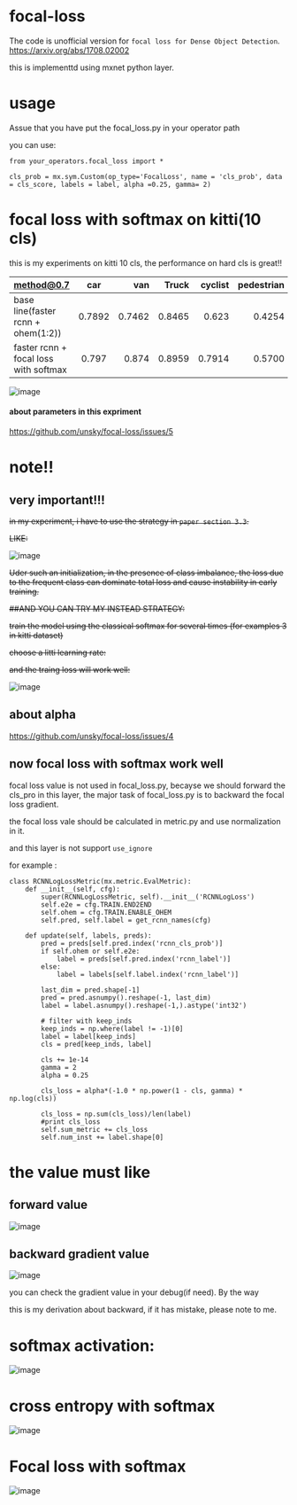# focal-loss

The code is unofficial version for `focal loss for Dense Object Detection`.
 https://arxiv.org/abs/1708.02002

this is implementtd using mxnet python layer.


# usage
Assue that you have put the focal_loss.py in your operator path

you can use:

```
from your_operators.focal_loss import *

cls_prob = mx.sym.Custom(op_type='FocalLoss', name = 'cls_prob', data = cls_score, labels = label, alpha =0.25, gamma= 2)

```

# focal loss with softmax on kitti(10 cls)
this is my experiments on kitti 10 cls, the performance on hard cls is great!!

| method@0.7                           | car           | van   | Truck |cyclist |pedestrian|person_sitting|tram  |misc  |dontcare|
| -------------                        |:-------------:| -----:| -----:| ------:|---------:|-------------:|-----:|-----:|-------:|
| base line(faster rcnn + ohem(1:2))   |      0.7892   |0.7462 |0.8465 |0.623   |0.4254    |0.1374        |0.5035|0.5007|0.1329  |
| faster rcnn + focal loss with softmax|      0.797    |0.874  | 0.8959|0.7914  |0.5700    |0.2806        |0.7884|0.7052|0.1433  |

![image](https://github.com/unsky/focal-loss/blob/master/readme/res.png)

#### about parameters in this expriment
https://github.com/unsky/focal-loss/issues/5


# note!!

## very important!!!

~~in my experiment, i have to use the strategy in  `paper section 3.3`.~~

~~LIKE:~~

![image](https://github.com/unsky/focal-loss/blob/master/readme/loss1.png)

~~Uder such an initialization, in the presence of class imbalance, the loss due to the frequent class can dominate total loss and cause instability in early training.~~
 



~~##AND YOU CAN TRY MY INSTEAD STRATEGY:~~

~~train the model using the classical softmax for several times (for examples 3 in kitti dataset)~~

~~choose a litti learning rate:~~

~~and the traing loss will work well:~~

![image](https://github.com/unsky/focal-loss/blob/master/readme/loss2.png)
## about alpha

https://github.com/unsky/focal-loss/issues/4

## now focal loss with softmax work well


focal loss value is not used in focal_loss.py, becayse we should forward the cls_pro in this layer,
the major task of focal_loss.py is to backward the focal loss gradient.

the focal loss vale should be calculated in metric.py and  use normalization in it.

and this layer is not support `use_ignore`

for example :

```
class RCNNLogLossMetric(mx.metric.EvalMetric):
    def __init__(self, cfg):
        super(RCNNLogLossMetric, self).__init__('RCNNLogLoss')
        self.e2e = cfg.TRAIN.END2END
        self.ohem = cfg.TRAIN.ENABLE_OHEM
        self.pred, self.label = get_rcnn_names(cfg)

    def update(self, labels, preds):
        pred = preds[self.pred.index('rcnn_cls_prob')]
        if self.ohem or self.e2e:
            label = preds[self.pred.index('rcnn_label')]
        else:
            label = labels[self.label.index('rcnn_label')]

        last_dim = pred.shape[-1]
        pred = pred.asnumpy().reshape(-1, last_dim)
        label = label.asnumpy().reshape(-1,).astype('int32')

        # filter with keep_inds
        keep_inds = np.where(label != -1)[0]
        label = label[keep_inds]
        cls = pred[keep_inds, label]

        cls += 1e-14
        gamma = 2
        alpha = 0.25

        cls_loss = alpha*(-1.0 * np.power(1 - cls, gamma) * np.log(cls))

        cls_loss = np.sum(cls_loss)/len(label)
        #print cls_loss
        self.sum_metric += cls_loss
        self.num_inst += label.shape[0]

```
# the value must like
## forward value
![image](https://github.com/unsky/focal-loss/blob/master/readme/forward.png)
## backward gradient value
![image](https://github.com/unsky/focal-loss/blob/master/readme/back_cure.png)

you can check the gradient value in your debug(if need).
By the way

this is my derivation about backward, if it has mistake, please note to me.

# softmax activation:

![image](https://github.com/unsky/focal-loss/blob/master/readme/2.jpg)

# cross entropy with softmax

![image](https://github.com/unsky/focal-loss/blob/master/readme/3.jpg)

# Focal loss with softmax

![image](https://github.com/unsky/focal-loss/blob/master/readme/1.jpg)


